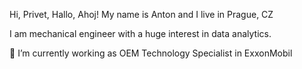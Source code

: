 Hi, Privet, Hallo, Ahoj!
My name is Anton and I live in Prague, CZ

I am mechanical engineer with a huge interest in data analytics.

🔭 I’m currently working as OEM Technology Specialist in ExxonMobil

<!--
**gorskant/gorskant** is a ✨ _special_ ✨ repository because its `README.md` (this file) appears on your GitHub profile.

Here are some ideas to get you started:

- 🔭 I’m currently working on ...
- 🌱 I’m currently learning ...
- 👯 I’m looking to collaborate on ...
- 🤔 I’m looking for help with ...
- 💬 Ask me about ...
- 📫 How to reach me: ...
- 😄 Pronouns: ...
- ⚡ Fun fact: ...
-->
